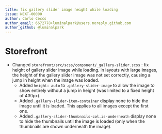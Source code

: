 ```yaml
---
title: fix gallery slider image height while loading
issue: NEXT-00000
author: Carlo Cecco
author_email: 6672778+luminalpark@users.noreply.github.com
author_github: @luminalpark
---
```

# Storefront
* Changed `storefront/src/scss/component/_gallery-slider.scss` : fix height of gallery slider image while loading. In layouts with large images, the height of the gallery slider image was not set correctly, causing a jump in height when the image was loaded.
  * Added `height: auto` to `.gallery-slider-image` to allow the image to show entirely without a jump in height (was limited to a fixed height of 430px).
  * Added `.gallery-slider-item-container` display none to hide the image until it is loaded. This applies to all images except the first one.
  * Added `.gallery-slider-thumbnails-col.is-underneath` display none to hide the thumbnails until the image is loaded (only when the thumbnails are shown underneath the image).